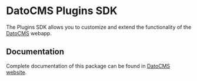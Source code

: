 # DatoCMS Plugins SDK

The Plugins SDK allows you to customize and extend the functionality of the [DatoCMS](https://www.datocms.com) webapp.

## Documentation

Complete documentation of this package can be found in [DatoCMS website](https://www.datocms.com/docs/building-plugins/sdk-reference).
